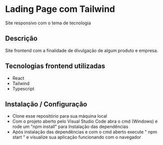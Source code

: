 # Lading Page com Tailwind

Site responsivo com o tema de tecnologia

## Descrição

Site frontend com a finalidade de divulgação de algum produto e empresa.

## Tecnologias frontend utilizadas

- React
- Tailwind
- Typescript

## Instalação / Configuração

- Clone esse repositório para sua máquina local
- Com o projeto aberto pelo Visual Studio Code abra o cmd (Windows) e rode um "npm install" para Instalação das dependências
- Após instalação das dependências e com o cmd aberto execute " npm start " e visualize sua aplicação funcionando com o navegador
